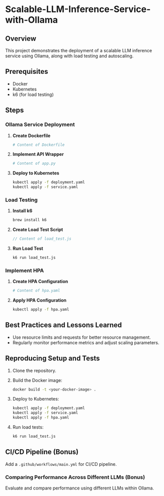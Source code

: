 # Scalable-LLM-Inference-Service-with-Ollama

## Overview

This project demonstrates the deployment of a scalable LLM inference service using Ollama, along with load testing and autoscaling.

## Prerequisites

- Docker
- Kubernetes
- k6 (for load testing)

## Steps

### Ollama Service Deployment

1. **Create Dockerfile**

    ```Dockerfile
    # Content of Dockerfile
    ```

2. **Implement API Wrapper**

    ```python
    # Content of app.py
    ```

3. **Deploy to Kubernetes**

    ```sh
    kubectl apply -f deployment.yaml
    kubectl apply -f service.yaml
    ```

### Load Testing

1. **Install k6**

    ```sh
    brew install k6
    ```

2. **Create Load Test Script**

    ```js
    // Content of load_test.js
    ```

3. **Run Load Test**

    ```sh
    k6 run load_test.js
    ```

### Implement HPA

1. **Create HPA Configuration**

    ```yaml
    # Content of hpa.yaml
    ```

2. **Apply HPA Configuration**

    ```sh
    kubectl apply -f hpa.yaml
    ```

## Best Practices and Lessons Learned

- Use resource limits and requests for better resource management.
- Regularly monitor performance metrics and adjust scaling parameters.

## Reproducing Setup and Tests

1. Clone the repository.
2. Build the Docker image:

    ```sh
    docker build -t <your-docker-image> .
    ```

3. Deploy to Kubernetes:

    ```sh
    kubectl apply -f deployment.yaml
    kubectl apply -f service.yaml
    kubectl apply -f hpa.yaml
    ```

4. Run load tests:

    ```sh
    k6 run load_test.js
    ```

## CI/CD Pipeline (Bonus)

Add a `.github/workflows/main.yml` for CI/CD pipeline.

### Comparing Performance Across Different LLMs (Bonus)

Evaluate and compare performance using different LLMs within Ollama.

